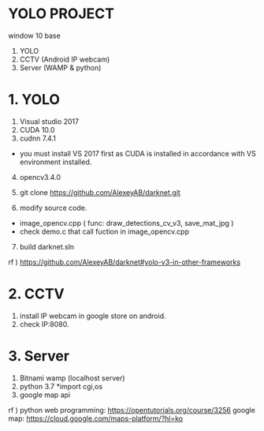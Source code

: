 # YOLO PROJECT

window 10 base

1) YOLO
2) CCTV (Android IP webcam)  
3) Server (WAMP & python)



# 1. YOLO

1. Visual studio 2017
2. CUDA 10.0
3. cudnn 7.4.1
* you must install VS 2017 first as CUDA is installed in accordance with VS environment installed.
4. opencv3.4.0

5. git clone https://github.com/AlexeyAB/darknet.git
6. modify source code. 
* image_opencv.cpp ( func: draw_detections_cv_v3, save_mat_jpg )
* check demo.c that call fuction in image_opencv.cpp  
7. build darknet.sln


rf ) 
https://github.com/AlexeyAB/darknet#yolo-v3-in-other-frameworks


# 2. CCTV

1. install IP webcam in google store on android.
2. check IP:8080.


# 3. Server

1. Bitnami wamp (localhost server)
2. python 3.7
*import cgi,os
3. google map api


rf ) 
python web programming: https://opentutorials.org/course/3256
google map: https://cloud.google.com/maps-platform/?hl=ko
